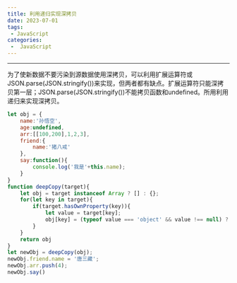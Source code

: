 ```yaml
---
title: 利用递归实现深拷贝
date: 2023-07-01
tags:
 - JavaScript
categories:
 -  JavaScript
---
```

---
为了使新数据不要污染到源数据使用深拷贝，可以利用扩展运算符或JSON.parse(JSON.stringify())来实现，但两者都有缺点。扩展运算符只能深拷贝第一层；JSON.parse(JSON.stringify())不能拷贝函数和undefined。所用利用递归来实现深拷贝。
```js
let obj = {
    name:'孙悟空',
    age:undefined,
    arr:[[100,200],1,2,3],
    friend:{
        name:'猪八戒'
    },
    say:function(){
        console.log('我是'+this.name);
    }
}
function deepCopy(target){
    let obj = target instanceof Array ? [] : {};
    for(let key in target){
        if(target.hasOwnProperty(key)){
            let value = target[key];
            obj[key] = (typeof value === 'object' && value !== null) ? deepCopy(value) : value;
        }
    }
    return obj
}
let newObj = deepCopy(obj);
newObj.friend.name = '唐三藏';
newObj.arr.push(4);
newObj.say()
```